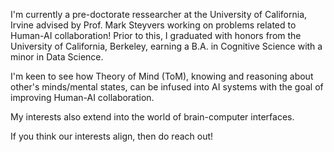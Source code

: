 I'm currently a pre-doctorate ressearcher at the University of California, Irvine advised by Prof. Mark Steyvers working on problems related to Human-AI collaboration! Prior to this, I graduated with honors from the University of California, Berkeley, earning a B.A. in Cognitive Science with a minor in Data Science.

I'm keen to see how Theory of Mind (ToM), knowing and reasoning about other's minds/mental states, can be infused into AI systems with the goal of improving Human-AI collaboration. 

My interests also extend into the world of brain-computer interfaces.

If you think our interests align, then do reach out!